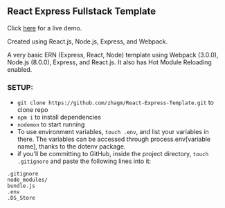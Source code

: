 ## React Express Fullstack Template

Click [here](https://react-express-basic.herokuapp.com/) for a live demo.

Created using React.js, Node.js, Express, and Webpack.

A very basic ERN (Express, React, Node) template using Webpack (3.0.0), Node.js (8.0.0), Express, and React.js. It also has Hot Module Reloading enabled.

### SETUP:
  - `git clone https://github.com/zhagm/React-Express-Template.git` to clone repo
  - `npm i` to install dependencies
  - `nodemon` to start running
  - To use environment variables, `touch .env`, and list your variables in there. The variables can be accessed through process.env[variable name], thanks to the dotenv package.
  - if you'll be committing to GitHub, inside the project directory, `touch .gitignore` and paste the following lines into it:
```
.gitignore
node_modules/
bundle.js
.env
.DS_Store
```

